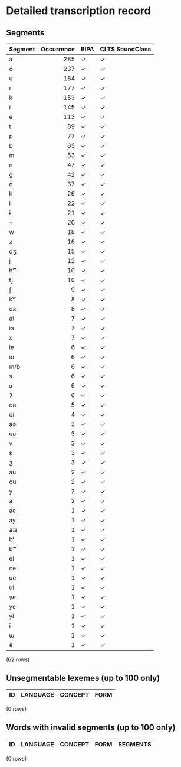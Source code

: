 
# Detailed transcription record

## Segments

| Segment | Occurrence | BIPA | CLTS SoundClass |
|:----------|-------------:|:-------|:------------------|
| a | 285 | ✓ | ✓ |
| o | 237 | ✓ | ✓ |
| u | 184 | ✓ | ✓ |
| r | 177 | ✓ | ✓ |
| k | 153 | ✓ | ✓ |
| i | 145 | ✓ | ✓ |
| e | 113 | ✓ | ✓ |
| t | 89 | ✓ | ✓ |
| p | 77 | ✓ | ✓ |
| b | 65 | ✓ | ✓ |
| m | 53 | ✓ | ✓ |
| n | 47 | ✓ | ✓ |
| g | 42 | ✓ | ✓ |
| d | 37 | ✓ | ✓ |
| h | 26 | ✓ | ✓ |
| l | 22 | ✓ | ✓ |
| ɨ | 21 | ✓ | ✓ |
| + | 20 | ✓ | ✓ |
| w | 18 | ✓ | ✓ |
| z | 16 | ✓ | ✓ |
| dʒ | 15 | ✓ | ✓ |
| j | 12 | ✓ | ✓ |
| hʷ | 10 | ✓ | ✓ |
| tʃ | 10 | ✓ | ✓ |
| ʃ | 9 | ✓ | ✓ |
| kʷ | 8 | ✓ | ✓ |
| ua | 8 | ✓ | ✓ |
| ai | 7 | ✓ | ✓ |
| ia | 7 | ✓ | ✓ |
| x | 7 | ✓ | ✓ |
| ie | 6 | ✓ | ✓ |
| io | 6 | ✓ | ✓ |
| m/b | 6 | ✓ | ✓ |
| s | 6 | ✓ | ✓ |
| ɔ | 6 | ✓ | ✓ |
| ʔ | 6 | ✓ | ✓ |
| oa | 5 | ✓ | ✓ |
| oi | 4 | ✓ | ✓ |
| ao | 3 | ✓ | ✓ |
| ea | 3 | ✓ | ✓ |
| v | 3 | ✓ | ✓ |
| ɛ | 3 | ✓ | ✓ |
| ʒ | 3 | ✓ | ✓ |
| au | 2 | ✓ | ✓ |
| ou | 2 | ✓ | ✓ |
| y | 2 | ✓ | ✓ |
| ã | 2 | ✓ | ✓ |
| ae | 1 | ✓ | ✓ |
| ay | 1 | ✓ | ✓ |
| aːa | 1 | ✓ | ✓ |
| bʲ | 1 | ✓ | ✓ |
| bʷ | 1 | ✓ | ✓ |
| ei | 1 | ✓ | ✓ |
| oe | 1 | ✓ | ✓ |
| ue | 1 | ✓ | ✓ |
| ui | 1 | ✓ | ✓ |
| ya | 1 | ✓ | ✓ |
| ye | 1 | ✓ | ✓ |
| yi | 1 | ✓ | ✓ |
| ĩ | 1 | ✓ | ✓ |
| ɯ | 1 | ✓ | ✓ |
| ẽ | 1 | ✓ | ✓ |

(62 rows)



## Unsegmentable lexemes (up to 100 only)

| ID | LANGUAGE | CONCEPT | FORM |
|------|------------|-----------|--------|

(0 rows)



## Words with invalid segments (up to 100 only)

| ID | LANGUAGE | CONCEPT | FORM | SEGMENTS |
|------|------------|-----------|--------|------------|

(0 rows)


